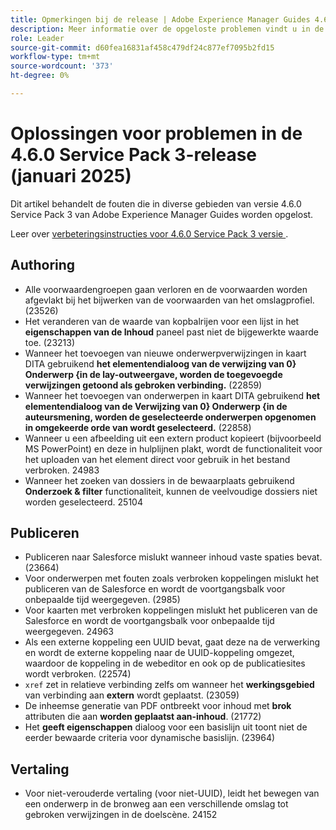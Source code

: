 ```yaml
---
title: Opmerkingen bij de release | Adobe Experience Manager Guides 4.6.0 Service Pack 3-release heeft problemen opgelost.
description: Meer informatie over de opgeloste problemen vindt u in de 4.6.0 Service Pack 3-release van Adobe Experience Manager Guides
role: Leader
source-git-commit: d60fea16831af458c479df24c877ef7095b2fd15
workflow-type: tm+mt
source-wordcount: '373'
ht-degree: 0%

---
```


# Oplossingen voor problemen in de 4.6.0 Service Pack 3-release (januari 2025)


Dit artikel behandelt de fouten die in diverse gebieden van versie 4.6.0 Service Pack 3 van Adobe Experience Manager Guides worden opgelost.

Leer over [ verbeteringsinstructies voor 4.6.0 Service Pack 3 versie ](upgrade-instructions-4-6-0-sp2.md).

## Authoring

- Alle voorwaardengroepen gaan verloren en de voorwaarden worden afgevlakt bij het bijwerken van de voorwaarden van het omslagprofiel. (23526)
- Het veranderen van de waarde van kopbalrijen voor een lijst in het **eigenschappen van de Inhoud** paneel past niet de bijgewerkte waarde toe. (23213)
- Wanneer het toevoegen van nieuwe onderwerpverwijzingen in kaart DITA gebruikend **het elementendialoog van de verwijzing van 0&rbrace; Onderwerp &lbrace;in de lay-outweergave, worden de toegevoegde verwijzingen getoond als gebroken verbinding.** (22859)
- Wanneer het toevoegen van onderwerpen in kaart DITA gebruikend **het elementendialoog van de Verwijzing van 0&rbrace; Onderwerp &lbrace;in de auteursmening, worden de geselecteerde onderwerpen opgenomen in omgekeerde orde van wordt geselecteerd.** (22858)
- Wanneer u een afbeelding uit een extern product kopieert (bijvoorbeeld MS PowerPoint) en deze in hulplijnen plakt, wordt de functionaliteit voor het uploaden van het element direct voor gebruik in het bestand verbroken. 24983
- Wanneer het zoeken van dossiers in de bewaarplaats gebruikend **Onderzoek &amp; filter** functionaliteit, kunnen de veelvoudige dossiers niet worden geselecteerd. 25104

## Publiceren

- Publiceren naar Salesforce mislukt wanneer inhoud vaste spaties bevat. (23664)
- Voor onderwerpen met fouten zoals verbroken koppelingen mislukt het publiceren van de Salesforce en wordt de voortgangsbalk voor onbepaalde tijd weergegeven. (2985)
- Voor kaarten met verbroken koppelingen mislukt het publiceren van de Salesforce en wordt de voortgangsbalk voor onbepaalde tijd weergegeven. 24963
- Als een externe koppeling een UUID bevat, gaat deze na de verwerking en wordt de externe koppeling naar de UUID-koppeling omgezet, waardoor de koppeling in de webeditor en ook op de publicatiesites wordt verbroken. (22574)
- `xref` zet in relatieve verbinding zelfs om wanneer het **werkingsgebied** van verbinding aan **extern** wordt geplaatst. (23059)
- De inheemse generatie van PDF ontbreekt voor inhoud met **brok** attributen die aan **worden geplaatst aan-inhoud**. (21772)
- Het **geeft eigenschappen** dialoog voor een basislijn uit toont niet de eerder bewaarde criteria voor dynamische basislijn. (23964)


## Vertaling

- Voor niet-verouderde vertaling (voor niet-UUID), leidt het bewegen van een onderwerp in de bronweg aan een verschillende omslag tot gebroken verwijzingen in de doelscène. 24152
